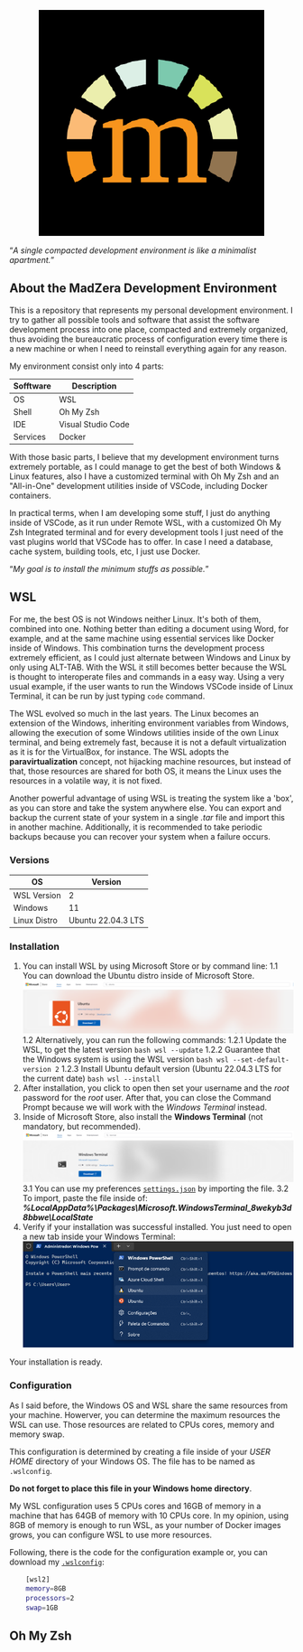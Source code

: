 
<p align="center">
  <a href="#" target="_blank" >
    <img alt="MadZera Development Environment" src="./.img/madzera_reverse.png" width="400" />
  </a>
</p>

“*A single compacted development environment is like a minimalist apartment.*”

## About the MadZera Development Environment
This is a repository that represents my personal development environment. I try to gather all possible tools and software that assist the software development process into one place, compacted and extremely organized, thus avoiding the bureaucratic process of configuration every time there is a new machine or when I need to reinstall everything again for any reason.

My environment consist only into 4 parts:

| Sofftware | Description |
|---|---|
| OS  | WSL  |
| Shell  | Oh My Zsh  |
| IDE  | Visual Studio Code  |
| Services  | Docker  |

With those basic parts, I believe that my development environment turns extremely portable, as I could manage to get the best of both Windows & Linux features, also I have a customized terminal with Oh My Zsh and an "All-in-One" development utilities inside of VSCode, including Docker containers.

In practical terms, when I am developing some stuff, I just do anything inside of VSCode, as it run under Remote WSL, with a customized Oh My Zsh Integrated terminal and for every 
development tools I just need of the vast plugins world that VSCode has to offer. In case I need a database, cache system, building tools, etc, I just use Docker.

“*My goal is to install the minimum stuffs as possible.*”

## WSL

For me, the best OS is not Windows neither Linux. It's both of them, combined into one.
Nothing better than editing a document using Word, for example, and at the same machine using essential services like Docker inside of Windows. This combination turns the development process extremely efficient, as I could just alternate between Windows and Linux by only using ALT-TAB. With the WSL it still becomes better because the WSL is thought to interoperate files and commands in a easy way. Using a very usual example, if the user wants to run the Windows VSCode inside of Linux Terminal, it can be run by just typing `code` command.

The WSL evolved so much in the last years. The Linux becomes an extension of the Windows, inheriting environment variables from Windows, allowing the execution of some Windows utilities inside of the own Linux terminal, and being extremely fast, because it is not a default virtualization as it is for the VirtualBox, for instance. The WSL adopts the **paravirtualization** concept, not hijacking machine resources, but instead of that, those resources are shared for both OS, it means the Linux uses the resources in a volatile way, it is not fixed.

Another powerful advantage of using WSL is treating the system like a 'box', as you can store and take the system anywhere else. You can export and backup the current state of your system in a single *.tar* file and import this in another machine. Additionally, it is recommended to take periodic backups because you can recover your system when a failure occurs.

### Versions

| OS | Version |
|---|---|
| WSL Version  | 2  |
| Windows  | 11  |
| Linux Distro  | Ubuntu 22.04.3 LTS  |

### Installation

1. You can install WSL by using Microsoft Store or by command line:
	1.1 You can download the Ubuntu distro inside of Microsoft Store.
	![Microsoft Store - Ubuntu](./.img/microsoft_store.png)
	1.2 Alternatively, you can run the following commands:
		1.2.1 Update the WSL, to get the latest version
		``` bash
		wsl --update
		```
		1.2.2 Guarantee that the Windows system is using the WSL version 
		``` bash
		wsl --set-default-version 2
		```
		1.2.3 Install Ubuntu default version (Ubuntu 22.04.3 LTS for the current date)
		```bash
		wsl --install
		```
2. After installation, you click to open then set your username and the *root* password for the *root* user. After that, you can close the Command Prompt because we will work with the *Windows Terminal* instead.
3. Inside of Microsoft Store, also install the **Windows Terminal** (not mandatory, but recommended).
	![Windows Terminal](./.img/windows_terminal.png)
	3.1 You can use my preferences [`settings.json`](./1_wsl/settings.json) by importing the file.
	3.2 To import, paste the file inside of: ***%LocalAppData%\Packages\Microsoft.WindowsTerminal_8wekyb3d8bbwe\LocalState***
4. Verify if your installation was successful installed. You just need to open a new tab inside your Windows Terminal:
![Windows Terminal - Ubuntu](./.img/ubuntu_windows_terminal.png)

Your installation is ready.

### Configuration

As I said before, the Windows OS and WSL share the same resources from your machine. Howerver, you can determine the maximum resources the WSL can use. Those resources are related to CPUs cores, memory and memory swap.

This configuration is determined by creating a file inside of your *USER HOME* directory of your Windows OS. The file has to be named as `.wslconfig`.

**Do not forget to place this file in your Windows home directory**.

My WSL configuration uses 5 CPUs cores and 16GB of memory in a machine that has 64GB of memory with 10 CPUs core. In my opinion, using 8GB of memory is enough to run WSL, as your number of Docker images grows, you can configure WSL to use more resources.

Following, there is the code for the configuration example or, you can download my [`.wslconfig`](./1_wsl/.wslconfig):
```bash
	[wsl2]
	memory=8GB
	processors=2
	swap=1GB
```

## Oh My Zsh